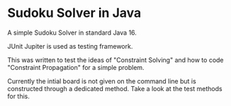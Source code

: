# Sudoku Solver in Java

A simple Sudoku Solver in standard Java 16.

JUnit Jupiter is used as testing framework.

This was written to test the ideas of "Constraint Solving" and how to code "Constraint Propagation" for a simple problem.

Currently the intial board is not given on the command line but is constructed through a dedicated method. Take a look at the test methods for this.
